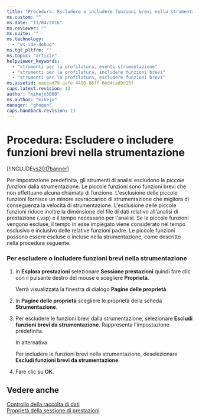 ```yaml
---
title: "Procedura: Escludere o includere funzioni brevi nella strumentazione | Microsoft Docs"
ms.custom: ""
ms.date: "11/04/2016"
ms.reviewer: ""
ms.suite: ""
ms.technology: 
  - "vs-ide-debug"
ms.tgt_pltfrm: ""
ms.topic: "article"
helpviewer_keywords: 
  - "strumenti per la profilatura, eventi strumentazione"
  - "strumenti per la profilatura, includere funzioni brevi"
  - "strumenti per la profilatura, escludere funzioni brevi"
ms.assetid: eaeead79-aafe-4490-86ff-6ed4cad9c15f
caps.latest.revision: 13
author: "mikejo5000"
ms.author: "mikejo"
manager: "ghogen"
caps.handback.revision: 13
---
```

# Procedura: Escludere o includere funzioni brevi nella strumentazione
[!INCLUDE[vs2017banner](../code-quality/includes/vs2017banner.md)]

Per impostazione predefinita, gli strumenti di analisi escludono le *piccole funzioni* dalla strumentazione.  Le piccole funzioni sono funzioni brevi che non effettuano alcuna chiamata di funzione.  L'esclusione delle piccole funzioni fornisce un minore sovraccarico di strumentazione che migliora di conseguenza la velocità di strumentazione.  L'esclusione delle piccole funzioni riduce inoltre la dimensione del file di dati relativo all'analisi di prestazione \(.vsp\) e il tempo necessario per l'analisi.  Se le piccole funzioni vengono escluse, il tempo in esse impiegato viene considerato nel tempo esclusivo e inclusivo delle relative funzioni padre.  Le piccole funzioni possono essere escluse o incluse nella strumentazione, come descritto nella procedura seguente.  
  
### Per escludere o includere funzioni brevi nella strumentazione  
  
1.  In **Esplora prestazioni** selezionare **Sessione prestazioni** quindi fare clic con il pulsante destro del mouse e scegliere **Proprietà**.  
  
     Verrà visualizzata la finestra di dialogo **Pagine delle proprietà**.  
  
2.  In **Pagine delle proprietà** scegliere le proprietà della scheda **Strumentazione**.  
  
3.  Per escludere le funzioni brevi dalla strumentazione, selezionare **Escludi funzioni brevi da strumentazione**.  Rappresenta l'impostazione predefinita.  
  
     In alternativa  
  
     Per includere le funzioni brevi nella strumentazione, deselezionare **Escludi funzioni brevi da strumentazione**.  
  
4.  Fare clic su **OK**.  
  
## Vedere anche  
 [Controllo della raccolta di dati](../profiling/controlling-data-collection.md)   
 [Proprietà della sessione di prestazioni](../profiling/performance-session-properties.md)